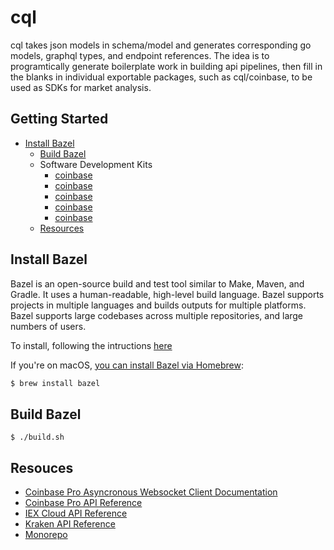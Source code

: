 # cql

cql takes json models in schema/model and generates corresponding go models, graphql types, and endpoint references. The idea is to programtically generate boilerplate work in building api pipelines, then fill in the blanks in individual exportable packages, such as cql/coinbase, to be used as SDKs for market analysis.

## Getting Started
  * [Install Bazel](https://github.com/cryptometrics/cql#installing-bazel)
	* [Build Bazel](https://github.com/cryptometrics/cql#build-bazel)
	* Software Development Kits
		* [coinbase](https://github.com/cryptometrics/cql/blob/main/cmd/README.md)
		* [coinbase](https://github.com/cryptometrics/cql/blob/main/coinbase/README.md)
		* [coinbase](https://github.com/cryptometrics/cql/blob/main/graph/README.md)
		* [coinbase](https://github.com/cryptometrics/cql/blob/main/iex/README.md)
		* [coinbase](https://github.com/cryptometrics/cql/blob/main/kraken/README.md)
	* [Resources](https://github.com/cryptometrics/cql#resources)

## Install Bazel

Bazel is an open-source build and test tool similar to Make, Maven, and Gradle. It uses a human-readable, high-level build language. Bazel supports projects in multiple languages and builds outputs for multiple platforms. Bazel supports large codebases across multiple repositories, and large numbers of users.

To install, following the intructions [here](https://docs.bazel.build/versions/4.2.2/bazel-overview.html#how-do-i-use-bazel)

If you're on macOS, [you can install Bazel via Homebrew](https://docs.bazel.build/versions/4.2.2/install-os-x.html#step-2-install-bazel-via-homebrew):

```sh
$ brew install bazel
```

## Build Bazel

```
$ ./build.sh
```

## Resouces

- [Coinbase Pro Asyncronous Websocket Client Documentation](https://readthedocs.org/projects/copra/downloads/pdf/latest/)
- [Coinbase Pro API Reference](https://docs.pro.coinbase.com/)
- [IEX Cloud API Reference](https://iexcloud.io/docs/api/)
- [Kraken API Reference](https://docs.kraken.com/rest/)
- [Monorepo](https://en.wikipedia.org/wiki/Monorepo)
